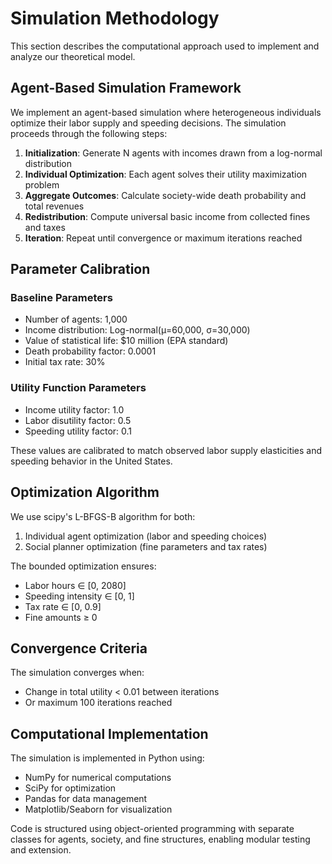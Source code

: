 # Simulation Methodology

This section describes the computational approach used to implement and analyze our theoretical model.

## Agent-Based Simulation Framework

We implement an agent-based simulation where heterogeneous individuals optimize their labor supply and speeding decisions. The simulation proceeds through the following steps:

1. **Initialization**: Generate N agents with incomes drawn from a log-normal distribution
2. **Individual Optimization**: Each agent solves their utility maximization problem
3. **Aggregate Outcomes**: Calculate society-wide death probability and total revenues
4. **Redistribution**: Compute universal basic income from collected fines and taxes
5. **Iteration**: Repeat until convergence or maximum iterations reached

## Parameter Calibration

### Baseline Parameters
- Number of agents: 1,000
- Income distribution: Log-normal(μ=60,000, σ=30,000)
- Value of statistical life: $10 million (EPA standard)
- Death probability factor: 0.0001
- Initial tax rate: 30%

### Utility Function Parameters
- Income utility factor: 1.0
- Labor disutility factor: 0.5
- Speeding utility factor: 0.1

These values are calibrated to match observed labor supply elasticities and speeding behavior in the United States.

## Optimization Algorithm

We use scipy's L-BFGS-B algorithm for both:
1. Individual agent optimization (labor and speeding choices)
2. Social planner optimization (fine parameters and tax rates)

The bounded optimization ensures:
- Labor hours ∈ [0, 2080]
- Speeding intensity ∈ [0, 1]
- Tax rate ∈ [0, 0.9]
- Fine amounts ≥ 0

## Convergence Criteria

The simulation converges when:
- Change in total utility < 0.01 between iterations
- Or maximum 100 iterations reached

## Computational Implementation

The simulation is implemented in Python using:
- NumPy for numerical computations
- SciPy for optimization
- Pandas for data management
- Matplotlib/Seaborn for visualization

Code is structured using object-oriented programming with separate classes for agents, society, and fine structures, enabling modular testing and extension.